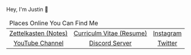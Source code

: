 
Hey, I'm Justin 👋 

<center> <!-- I know, right! -->
<table>
<tbody>
<thead><tr><td colspan=3>
Places Online You Can Find Me
</span>
</td></tr></thead>
<tr class="odd">
<td style="text-align: center;"><a href="https://github.com/ScriptAlchemist/jot_zettelkasten">Zettelkasten (Notes)</a></td>
<td style="text-align: center;"><a href="https://github.com/ScriptAlchemist/cv/blob/main/Justin_Bender_Resume_2023_March.pdf">Curriculm Vitae (Resume)</a></td>
<td><a href="https://www.instagram.com/ScriptAlchemist/">Instagram</a></td>
</tr>
<tr class="even">
<td style="text-align: center;"><a href="https://www.youtube.com/@Script_Alchemist">YouTube Channel</a></td>
<td style="text-align: center;"><a href="https://discord.gg/ghc2vp8XEn">Discord Server</a></td>
<td style="text-align: center;"><a href="https://twitter.com/ScriptAlchemist">Twitter</a></td>
</tr>
</tbody>
</table>


<!--
**Benderjrk/benderjrk** is a ✨ _special_ ✨ repository because its `README.md` (this file) appears on your GitHub profile.

Here are some ideas to get you started:

- 🔭 I’m currently working on ...
- 🌱 I’m currently learning ...
- 👯 I’m looking to collaborate on ...
- 🤔 I’m looking for help with ...
- 💬 Ask me about ...
- 📫 How to reach me: ...
- 😄 Pronouns: ...
- ⚡ Fun fact: ...
-->
